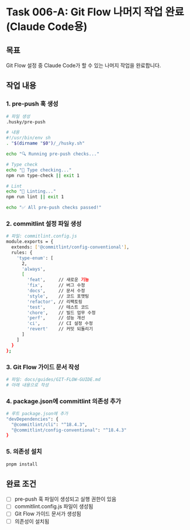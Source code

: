 # Task 006-A: Git Flow 나머지 작업 완료 (Claude Code용)

## 목표
Git Flow 설정 중 Claude Code가 할 수 있는 나머지 작업을 완료합니다.

## 작업 내용

### 1. pre-push 훅 생성
```bash
# 파일 생성
.husky/pre-push

# 내용
#!/usr/bin/env sh
. "$(dirname "$0")/_/husky.sh"

echo "🔍 Running pre-push checks..."

# Type check
echo "📝 Type checking..."
npm run type-check || exit 1

# Lint
echo "🧹 Linting..."
npm run lint || exit 1

echo "✅ All pre-push checks passed!"
```

### 2. commitlint 설정 파일 생성
```bash
# 파일: commitlint.config.js
module.exports = {
  extends: ['@commitlint/config-conventional'],
  rules: {
    'type-enum': [
      2,
      'always',
      [
        'feat',     // 새로운 기능
        'fix',      // 버그 수정
        'docs',     // 문서 수정
        'style',    // 코드 포맷팅
        'refactor', // 리팩토링
        'test',     // 테스트 코드
        'chore',    // 빌드 업무 수정
        'perf',     // 성능 개선
        'ci',       // CI 설정 수정
        'revert'    // 커밋 되돌리기
      ]
    ]
  }
};
```

### 3. Git Flow 가이드 문서 작성
```bash
# 파일: docs/guides/GIT-FLOW-GUIDE.md
# 아래 내용으로 작성
```

### 4. package.json에 commitlint 의존성 추가
```bash
# 루트 package.json에 추가
"devDependencies": {
  "@commitlint/cli": "^18.4.3",
  "@commitlint/config-conventional": "^18.4.3"
}
```

### 5. 의존성 설치
```bash
pnpm install
```

## 완료 조건
- [ ] pre-push 훅 파일이 생성되고 실행 권한이 있음
- [ ] commitlint.config.js 파일이 생성됨
- [ ] Git Flow 가이드 문서가 생성됨
- [ ] 의존성이 설치됨
